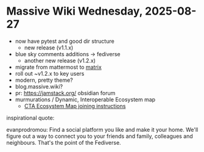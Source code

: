 # Massive Wiki Wednesday, 2025-08-27

- now have pytest and good dir structure
    - new release (v1.1.x)
- blue sky comments additions -> fediverse
    - another new release (v1.2.x)
- migrate from mattermost to [matrix](https://matrix.to/#/#massive_wiki:matrix.org)
- roll out ~v1.2.x to key users
- modern, pretty theme?
- blog.massive.wiki?
- pr: https://jamstack.org/ obsidian forum
- murmurations / Dynamic, Interoperable Ecosystem map
    - [CTA Ecosystem Map joining instructions](https://docs.google.com/document/d/1eeQXrE5ja41Yh7-WHjFvgGVrkhdxzb4Vu0NdutUaSBU/edit?tab=t.0)

inspirational quote:

evanprodromou: Find a social platform you like and make it your home. We'll figure out a way to connect you to your friends and family, colleagues and neighbours. That's the point of the Fediverse.

